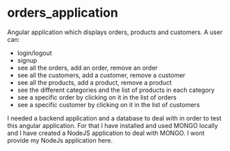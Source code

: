 # orders_application

Angular application which displays orders, products and customers.
A user can:
- login/logout
- signup
- see all the orders, add an order, remove an order
- see all the customers, add a customer, remove a customer
- see all the products, add a product, remove a product
- see the different categories and the list of products in each category
- see a specific order by clicking on it in the list of orders
- see a specific customer by clicking on it in the list of customers

I needed a backend application and a database to deal with in order to test this angular application.
For that I have installed and used MONGO locally and I have created a NodeJS application to deal with MONGO. I wont provide my NodeJs application here.

